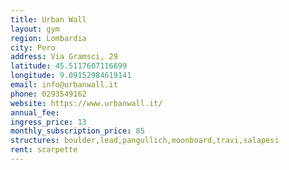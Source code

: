 ```yaml
---
title: Urban Wall
layout: gym
region: Lombardia
city: Pero
address: Via Gramsci, 29
latitude: 45.5117607116699
longitude: 9.09152984619141
email: info@urbanwall.it
phone: 0293549162
website: https://www.urbanwall.it/
annual_fee: 
ingress_price: 13
monthly_subscription_price: 85
structures: boulder,lead,pangullich,moonboard,travi,salapesi
rent: scarpette
---
```


